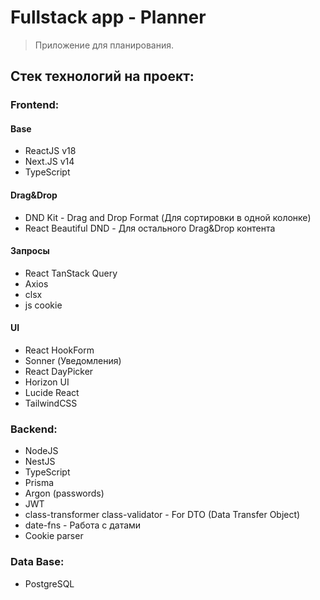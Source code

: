 # Fullstack app - Planner

> Приложение для планирования.

## Стек технологий на проект:

### Frontend:

#### Base

-   ReactJS v18
-   Next.JS v14
-   TypeScript

#### Drag&Drop

-   DND Kit - Drag and Drop Format (Для сортировки в одной колонке)
-   React Beautiful DND - Для остального Drag&Drop контента

#### Запросы

-   React TanStack Query
-   Axios
-   clsx
-   js cookie

#### UI

-   React HookForm
-   Sonner (Уведомления)
-   React DayPicker
-   Horizon UI
-   Lucide React
-   TailwindCSS

### Backend:

-   NodeJS
-   NestJS
-   TypeScript
-   Prisma
-   Argon (passwords)
-   JWT
-   class-transformer class-validator - For DTO (Data Transfer Object)
-   date-fns - Работа с датами
-   Cookie parser 

### Data Base:

-   PostgreSQL
